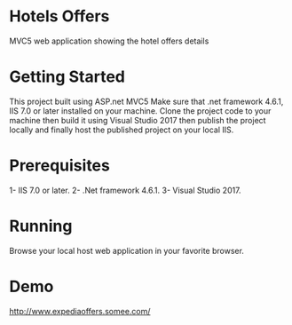 # Hotels Offers
MVC5 web application showing the hotel offers details

# Getting Started
This project built using ASP.net MVC5 Make sure that .net framework 4.6.1, IIS 7.0 or later installed on your machine. Clone the project code to your machine then build it using Visual Studio 2017 then publish the project locally and finally host the published project on your local IIS.

# Prerequisites
1- IIS 7.0 or later.
2- .Net framework 4.6.1.
3- Visual Studio 2017.

# Running
Browse your local host web application in your favorite browser.

# Demo
http://www.expediaoffers.somee.com/

